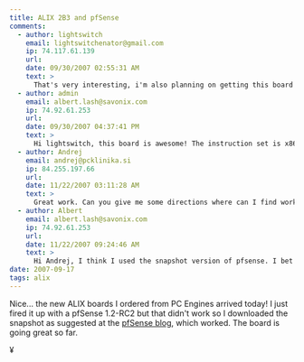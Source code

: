 ```yaml
---
title: ALIX 2B3 and pfSense
comments:
  - author: lightswitch
    email: lightswitchenator@gmail.com
    ip: 74.117.61.139
    url:
    date: 09/30/2007 02:55:31 AM
    text: >
      That's very interesting, i'm also planning on getting this board to do routing serve small internal sites, dns, ntp..., nothing too heavy, anyway, i'd appreciate some help. What's the instruction set? x86? How's the performance/reliability?<br/>I left my email address there,<br/><br/>thanks
  - author: admin
    email: albert.lash@savonix.com
    ip: 74.92.61.253
    url:
    date: 09/30/2007 04:37:41 PM
    text: >
      Hi lightswitch, this board is awesome! The instruction set is x86, about equivalent to a 586. Very reliable, but not super speedy. For services which can be cached in memory, it will be great, but compiling takes a while. I compiled a custom kernel for it to take advantage of the ocf-linux CryptoAPI device, and it worked fine but took awhile.<br/><br/>Depending on your needs, you might want to evaluate the ALIX "C" class as well. It only has one ethernet port, but has support for VGA graphics, which makes it much easier to get up and running. It also has a PCI slot if you wanted to add more ethernet ports.
  - author: Andrej
    email: andrej@pcklinika.si
    ip: 84.255.197.66
    url:
    date: 11/22/2007 03:11:28 AM
    text: >
      Great work. Can you give me some directions where can I find working image for ALIX2c0 board?<br/><br/>Regards,<br/><br/>Andrej
  - author: Albert
    email: albert.lash@savonix.com
    ip: 74.92.61.253
    url:
    date: 11/22/2007 09:24:46 AM
    text: >
      Hi Andrej, I think I used the snapshot version of pfsense. I bet the newer 1.2-RC3 image will work fine. Good luck! Let us know how you make out.
date: 2007-09-17
tags: alix
---
```

Nice... the new ALIX boards I ordered from PC Engines arrived today! I just fired it up with a pfSense 1.2-RC2 but that didn't work so I downloaded the snapshot as suggested at the <a href="http://blog.pfsense.org/?p=139">pfSense blog</a>, which worked. The board is going great so far.

¥


